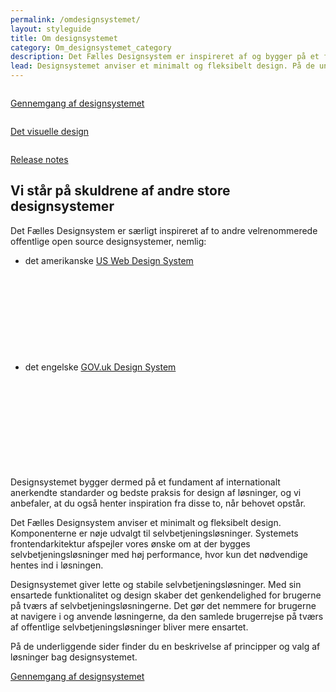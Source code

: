 ```yaml
---
permalink: /omdesignsystemet/
layout: styleguide
title: Om designsystemet
category: Om_designsystemet_category
description: Det Fælles Designsystem er inspireret af og bygger på et fundament af international best practice.
lead: Designsystemet anviser et minimalt og fleksibelt design. På de underliggende sider finder du en beskrivelse af principper og valg af løsninger bag designsystemet.
---
```

<div class="row">
 <div class="col-12 col-md-4">
      <div class="demo-component-box">
          <a href="/omdesignsystemet/gennemgang/" class="demo-component-box__img about-box" aria-hidden="true" tabindex="-1">
              <img src="{{ site.baseurl }}/img/componenticons/Gennemgang.svg" alt="">
          </a>
          <p><a href="/omdesignsystemet/gennemgang/">Gennemgang af designsystemet</a></p>
      </div>
  </div>
  <div class="col-12 col-md-4">
      <div class="demo-component-box">
          <a href="/omdesignsystemet/visuelledesign/" class="demo-component-box__img about-box" aria-hidden="true" tabindex="-1">
              <img src="{{ site.baseurl }}/img/componenticons/VisuelleDesign.svg" alt="">
          </a>
          <p><a href="/omdesignsystemet/visuelledesign/">Det visuelle design</a></p>
      </div>
  </div>
  <div class="col-12 col-md-4">
      <div class="demo-component-box">
          <a href="/omdesignsystemet/releases/" class="demo-component-box__img about-box" aria-hidden="true" tabindex="-1">
              <img src="{{ site.baseurl }}/img/componenticons/Releasenotes.svg" alt="">
          </a>
          <p><a href="/omdesignsystemet/releases/">Release notes</a></p>
      </div>
  </div>
</div>

<h2 class="h3">Vi står på skuldrene af andre store designsystemer</h2>

<p>Det Fælles Designsystem er særligt inspireret af to andre velrenommerede offentlige open source designsystemer, nemlig:</p>
<ul>
    <li>det amerikanske <a href="https://v2.designsystem.digital.gov/" class="icon-link">US Web Design System<svg class="icon-svg " focusable="false" aria-hidden="true" tabindex="-1"><use xlink:href="#open-in-new"></use></svg></a></li>
    <li>det engelske <a href="https://design-system.service.gov.uk/" class="icon-link">GOV.uk Design System<svg class="icon-svg " focusable="false" aria-hidden="true" tabindex="-1"><use xlink:href="#open-in-new"></use></svg></a></li>
</ul>
<p>Designsystemet bygger dermed på et fundament af internationalt anerkendte standarder og bedste praksis for design af løsninger, og vi anbefaler, at du også henter inspiration fra disse to, når behovet opstår.</p>

<p>Det Fælles Designsystem anviser et minimalt og fleksibelt design. Komponenterne er nøje udvalgt til selvbetjeningsløsninger. Systemets frontendarkitektur afspejler vores ønske om at der bygges selvbetjeningsløsninger med høj performance, hvor kun det nødvendige hentes ind i løsningen.</p>
<p>Designsystemet giver lette og stabile selvbetjeningsløsninger. Med sin ensartede funktionalitet og design skaber det genkendelighed for brugerne på tværs af selvbetjeningsløsningerne. Det gør det nemmere for brugerne at navigere i og anvende løsningerne, da den samlede brugerrejse på tværs af offentlige selvbetjeningsløsninger bliver mere ensartet.</p>
<p>På de underliggende sider finder du en beskrivelse af principper og valg af løsninger bag designsystemet.</p>
<p><a href="/omdesignsystemet/gennemgang/">Gennemgang af designsystemet</a></p>
